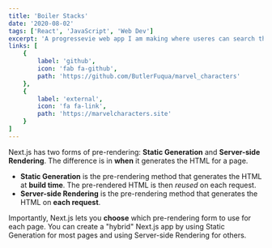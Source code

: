 ```yaml
---
title: 'Boiler Stacks'
date: '2020-08-02'
tags: ['React', 'JavaScript', 'Web Dev']
excerpt: 'A progressevie web app I am making where useres can search their characters from their favorite Marvel comics.'
links: [
    {
        label: 'github',
        icon: 'fab fa-github',
        path: 'https://github.com/ButlerFuqua/marvel_characters'
    },
    {
        label: 'external',
        icon: 'fa fa-link',
        path: 'https://marvelcharacters.site'
    }
]
---
```


Next.js has two forms of pre-rendering: **Static Generation** and **Server-side Rendering**. The difference is in **when** it generates the HTML for a page.

- **Static Generation** is the pre-rendering method that generates the HTML at **build time**. The pre-rendered HTML is then _reused_ on each request.
- **Server-side Rendering** is the pre-rendering method that generates the HTML on **each request**.

Importantly, Next.js lets you **choose** which pre-rendering form to use for each page. You can create a "hybrid" Next.js app by using Static Generation for most pages and using Server-side Rendering for others.